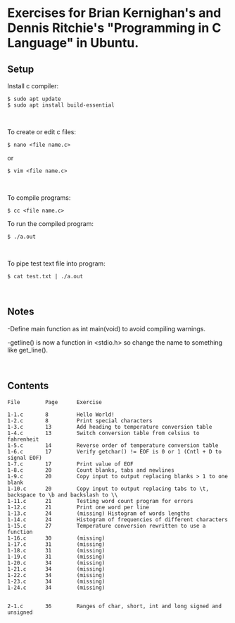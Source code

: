 # Exercises for Brian Kernighan's and Dennis Ritchie's "Programming in C Language" in Ubuntu.
## Setup
Install c compiler:
```
$ sudo apt update
$ sudo apt install build-essential
```

&nbsp;  

To create or edit c files:
```
$ nano <file name.c>
```
or
```
$ vim <file name.c>
```

&nbsp;  

To compile programs:
```
$ cc <file name.c> 
```
To run the compiled program:
```
$ ./a.out
```

&nbsp;  

To pipe test text file into program:
```
$ cat test.txt | ./a.out
```

&nbsp;  

## Notes

-Define main function as int main(void) to avoid compiling warnings.

-getline() is now a function in <stdio.h> so change the name to something like get_line().

&nbsp;  

## Contents
```
File        Page      Exercise

1-1.c       8         Hello World!
1-2.c       8         Print special characters
1-3.c       13        Add heading to temperature conversion table
1-4.c       13        Switch conversion table from celsius to fahrenheit
1-5.c       14        Reverse order of temperature conversion table
1-6.c       17        Verify getchar() != EOF is 0 or 1 (Cntl + D to signal EOF)
1-7.c       17        Print value of EOF
1-8.c       20        Count blanks, tabs and newlines
1-9.c       20        Copy input to output replacing blanks > 1 to one blank
1-10.c      20        Copy input to output replacing tabs to \t, backspace to \b and backslash to \\
1-11.c      21        Testing word count program for errors
1-12.c      21        Print one word per line
1-13.c      24        (missing) Histogram of words lengths
1-14.c      24        Histogram of frequencies of different characters
1-15.c      27        Temperature conversion rewritten to use a function
1-16.c      30        (missing)
1-17.c      31        (missing)
1-18.c      31        (missing)
1-19.c      31        (missing)
1-20.c      34        (missing)
1-21.c      34        (missing)
1-22.c      34        (missing)
1-23.c      34        (missing)
1-24.c      34        (missing)


2-1.c       36        Ranges of char, short, int and long signed and unsigned    
```





